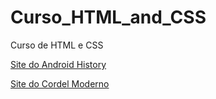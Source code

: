 # Curso_HTML_and_CSS
 Curso de HTML e CSS

<a href="https://erickotc.github.io/Curso_HTML_and_CSS/Desafios/M2/site%20android/Site/">Site do Android History</a>

<a href="https://github.com/ErickOTC/Curso_HTML_and_CSS/blob/main/Desafios/M3/site%20do%20cordel/">Site do Cordel Moderno</a>